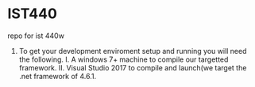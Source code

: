 # IST440
repo for ist 440w

1. To get your development enviroment setup and running you will need the following. 
    I. A windows  7+ machine to compile our targetted framework.
    II. Visual Studio 2017 to compile and launch(we target the .net framework of 4.6.1.
    
